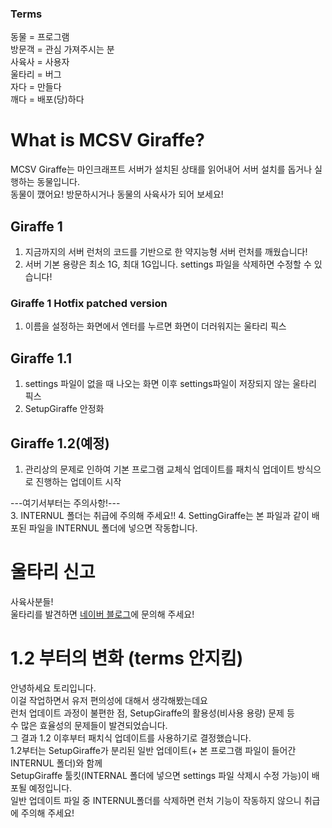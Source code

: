 ### Terms
동물 = 프로그램  
방문객 = 관심 가져주시는 분  
사육사 = 사용자  
울타리 = 버그  
자다 = 만들다  
깨다 = 배포(당)하다
# What is MCSV Giraffe?
MCSV Giraffe는 마인크래프트 서버가 설치된 상태를 읽어내어 서버 설치를 돕거나 실행하는 동물입니다.  
동물이 깼어요! 방문하시거나 동물의 사육사가 되어 보세요!
## Giraffe 1
1. 지금까지의 서버 런처의 코드를 기반으로 한 약지능형 서버 런처를 깨웠습니다!
2. 서버 기본 용량은 최소 1G, 최대 1G입니다. settings 파일을 삭제하면 수정할 수 있습니다!
### Giraffe 1 Hotfix patched version
1. 이름을 설정하는 화면에서 엔터를 누르면 화면이 더러워지는 울타리 픽스
## Giraffe 1.1
1. settings 파일이 없을 때 나오는 화면 이후 settings파일이 저장되지 않는 울타리 픽스
2. SetupGiraffe 안정화

## Giraffe 1.2(예정)
1. 관리상의 문제로 인하여 기본 프로그램 교체식 업데이트를 패치식 업데이트 방식으로 진행하는 업데이트 시작

---여기서부터는 주의사항!---  
3. INTERNUL 폴더는 취급에 주의해 주세요!!
4. SettingGiraffe는 본 파일과 같이 배포된 파일을 INTERNUL 폴더에 넣으면 작동합니다.

# 울타리 신고
사육사분들!  
울타리를 발견하면 [네이버 블로그](https://blog.naver.com/tvasuper)에 문의해 주세요!

# 1.2 부터의 변화 (terms 안지킴)
안녕하세요 토리입니다.  
이걸 작업하면서 유저 편의성에 대해서 생각해봤는데요  
런처 업데이트 과정이 불편한 점, SetupGiraffe의 활용성(비사용 용량) 문제 등  
수 많은 효율성의 문제들이 발견되었습니다.  
그 결과 1.2 이후부터 패치식 업데이트를 사용하기로 결정했습니다.  
1.2부터는 SetupGiraffe가 분리된 일반 업데이트(+ 본 프로그램 파일이 들어간 INTERNUL 폴더)와 함께  
SetupGiraffe 툴킷(INTERNAL 폴더에 넣으면 settings 파일 삭제시 수정 가능)이 배포될 예정입니다.  
일반 업데이트 파일 중 INTERNUL폴더를 삭제하면 런처 기능이 작동하지 않으니 취급에 주의해 주세요!
